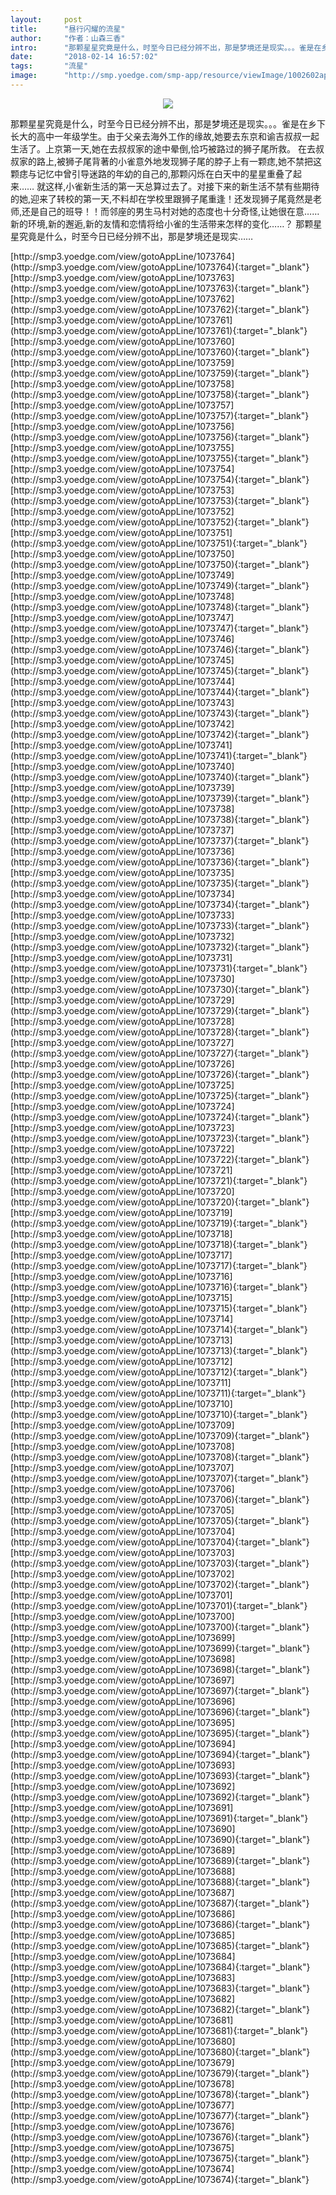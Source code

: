 ```yaml
---
layout:     post
title:      "昼行闪耀的流星"
author:     "作者：山森三香"
intro:      "那颗星星究竟是什么，时至今日已经分辨不出，那是梦境还是现实。。。雀是在乡下长大的高中一年级学生。由于父亲去海外工作的缘故,她要去东京和谕吉叔叔一起生活了。上京第一天,她在去叔叔家的途中晕倒,恰巧被路过的狮子尾所救。 在去叔叔家的路上,被狮子尾背著的小雀意外地发现狮子尾的脖子上有一颗痣,她不禁把这颗痣与记忆中曾引导迷路的年幼的自己的,那颗闪烁在白天中的星星重叠了起来…… 就这样,小雀新生活的第一天总算过去了。对接下来的新生活不禁有些期待的她,迎来了转校的第一天,不料却在学校里跟狮子尾重逢！还发现狮子尾竟然是老师,还是自己的班导！！而邻座的男生马村对她的态度也十分奇怪,让她很在意…… 新的环境,新的邂逅,新的友情和恋情将给小雀的生活带来怎样的变化……？ 那颗星星究竟是什么，时至今日已经分辨不出，那是梦境还是现实……"
date:       "2018-02-14 16:57:02"
tags:       "流星"
image:      "http://smp.yoedge.com/smp-app/resource/viewImage/1002602appline.png"
---
```

<div style="text-align: center">
<p><img src="http://smp.yoedge.com/smp-app/resource/viewImage/1002602appline.png"/></p>
</div>
<p class="post-meta">
<span>那颗星星究竟是什么，时至今日已经分辨不出，那是梦境还是现实。。。雀是在乡下长大的高中一年级学生。由于父亲去海外工作的缘故,她要去东京和谕吉叔叔一起生活了。上京第一天,她在去叔叔家的途中晕倒,恰巧被路过的狮子尾所救。 在去叔叔家的路上,被狮子尾背著的小雀意外地发现狮子尾的脖子上有一颗痣,她不禁把这颗痣与记忆中曾引导迷路的年幼的自己的,那颗闪烁在白天中的星星重叠了起来…… 就这样,小雀新生活的第一天总算过去了。对接下来的新生活不禁有些期待的她,迎来了转校的第一天,不料却在学校里跟狮子尾重逢！还发现狮子尾竟然是老师,还是自己的班导！！而邻座的男生马村对她的态度也十分奇怪,让她很在意…… 新的环境,新的邂逅,新的友情和恋情将给小雀的生活带来怎样的变化……？ 那颗星星究竟是什么，时至今日已经分辨不出，那是梦境还是现实……</span>
</p>
[http://smp3.yoedge.com/view/gotoAppLine/1073764](http://smp3.yoedge.com/view/gotoAppLine/1073764){:target="_blank"}
[http://smp3.yoedge.com/view/gotoAppLine/1073763](http://smp3.yoedge.com/view/gotoAppLine/1073763){:target="_blank"}
[http://smp3.yoedge.com/view/gotoAppLine/1073762](http://smp3.yoedge.com/view/gotoAppLine/1073762){:target="_blank"}
[http://smp3.yoedge.com/view/gotoAppLine/1073761](http://smp3.yoedge.com/view/gotoAppLine/1073761){:target="_blank"}
[http://smp3.yoedge.com/view/gotoAppLine/1073760](http://smp3.yoedge.com/view/gotoAppLine/1073760){:target="_blank"}
[http://smp3.yoedge.com/view/gotoAppLine/1073759](http://smp3.yoedge.com/view/gotoAppLine/1073759){:target="_blank"}
[http://smp3.yoedge.com/view/gotoAppLine/1073758](http://smp3.yoedge.com/view/gotoAppLine/1073758){:target="_blank"}
[http://smp3.yoedge.com/view/gotoAppLine/1073757](http://smp3.yoedge.com/view/gotoAppLine/1073757){:target="_blank"}
[http://smp3.yoedge.com/view/gotoAppLine/1073756](http://smp3.yoedge.com/view/gotoAppLine/1073756){:target="_blank"}
[http://smp3.yoedge.com/view/gotoAppLine/1073755](http://smp3.yoedge.com/view/gotoAppLine/1073755){:target="_blank"}
[http://smp3.yoedge.com/view/gotoAppLine/1073754](http://smp3.yoedge.com/view/gotoAppLine/1073754){:target="_blank"}
[http://smp3.yoedge.com/view/gotoAppLine/1073753](http://smp3.yoedge.com/view/gotoAppLine/1073753){:target="_blank"}
[http://smp3.yoedge.com/view/gotoAppLine/1073752](http://smp3.yoedge.com/view/gotoAppLine/1073752){:target="_blank"}
[http://smp3.yoedge.com/view/gotoAppLine/1073751](http://smp3.yoedge.com/view/gotoAppLine/1073751){:target="_blank"}
[http://smp3.yoedge.com/view/gotoAppLine/1073750](http://smp3.yoedge.com/view/gotoAppLine/1073750){:target="_blank"}
[http://smp3.yoedge.com/view/gotoAppLine/1073749](http://smp3.yoedge.com/view/gotoAppLine/1073749){:target="_blank"}
[http://smp3.yoedge.com/view/gotoAppLine/1073748](http://smp3.yoedge.com/view/gotoAppLine/1073748){:target="_blank"}
[http://smp3.yoedge.com/view/gotoAppLine/1073747](http://smp3.yoedge.com/view/gotoAppLine/1073747){:target="_blank"}
[http://smp3.yoedge.com/view/gotoAppLine/1073746](http://smp3.yoedge.com/view/gotoAppLine/1073746){:target="_blank"}
[http://smp3.yoedge.com/view/gotoAppLine/1073745](http://smp3.yoedge.com/view/gotoAppLine/1073745){:target="_blank"}
[http://smp3.yoedge.com/view/gotoAppLine/1073744](http://smp3.yoedge.com/view/gotoAppLine/1073744){:target="_blank"}
[http://smp3.yoedge.com/view/gotoAppLine/1073743](http://smp3.yoedge.com/view/gotoAppLine/1073743){:target="_blank"}
[http://smp3.yoedge.com/view/gotoAppLine/1073742](http://smp3.yoedge.com/view/gotoAppLine/1073742){:target="_blank"}
[http://smp3.yoedge.com/view/gotoAppLine/1073741](http://smp3.yoedge.com/view/gotoAppLine/1073741){:target="_blank"}
[http://smp3.yoedge.com/view/gotoAppLine/1073740](http://smp3.yoedge.com/view/gotoAppLine/1073740){:target="_blank"}
[http://smp3.yoedge.com/view/gotoAppLine/1073739](http://smp3.yoedge.com/view/gotoAppLine/1073739){:target="_blank"}
[http://smp3.yoedge.com/view/gotoAppLine/1073738](http://smp3.yoedge.com/view/gotoAppLine/1073738){:target="_blank"}
[http://smp3.yoedge.com/view/gotoAppLine/1073737](http://smp3.yoedge.com/view/gotoAppLine/1073737){:target="_blank"}
[http://smp3.yoedge.com/view/gotoAppLine/1073736](http://smp3.yoedge.com/view/gotoAppLine/1073736){:target="_blank"}
[http://smp3.yoedge.com/view/gotoAppLine/1073735](http://smp3.yoedge.com/view/gotoAppLine/1073735){:target="_blank"}
[http://smp3.yoedge.com/view/gotoAppLine/1073734](http://smp3.yoedge.com/view/gotoAppLine/1073734){:target="_blank"}
[http://smp3.yoedge.com/view/gotoAppLine/1073733](http://smp3.yoedge.com/view/gotoAppLine/1073733){:target="_blank"}
[http://smp3.yoedge.com/view/gotoAppLine/1073732](http://smp3.yoedge.com/view/gotoAppLine/1073732){:target="_blank"}
[http://smp3.yoedge.com/view/gotoAppLine/1073731](http://smp3.yoedge.com/view/gotoAppLine/1073731){:target="_blank"}
[http://smp3.yoedge.com/view/gotoAppLine/1073730](http://smp3.yoedge.com/view/gotoAppLine/1073730){:target="_blank"}
[http://smp3.yoedge.com/view/gotoAppLine/1073729](http://smp3.yoedge.com/view/gotoAppLine/1073729){:target="_blank"}
[http://smp3.yoedge.com/view/gotoAppLine/1073728](http://smp3.yoedge.com/view/gotoAppLine/1073728){:target="_blank"}
[http://smp3.yoedge.com/view/gotoAppLine/1073727](http://smp3.yoedge.com/view/gotoAppLine/1073727){:target="_blank"}
[http://smp3.yoedge.com/view/gotoAppLine/1073726](http://smp3.yoedge.com/view/gotoAppLine/1073726){:target="_blank"}
[http://smp3.yoedge.com/view/gotoAppLine/1073725](http://smp3.yoedge.com/view/gotoAppLine/1073725){:target="_blank"}
[http://smp3.yoedge.com/view/gotoAppLine/1073724](http://smp3.yoedge.com/view/gotoAppLine/1073724){:target="_blank"}
[http://smp3.yoedge.com/view/gotoAppLine/1073723](http://smp3.yoedge.com/view/gotoAppLine/1073723){:target="_blank"}
[http://smp3.yoedge.com/view/gotoAppLine/1073722](http://smp3.yoedge.com/view/gotoAppLine/1073722){:target="_blank"}
[http://smp3.yoedge.com/view/gotoAppLine/1073721](http://smp3.yoedge.com/view/gotoAppLine/1073721){:target="_blank"}
[http://smp3.yoedge.com/view/gotoAppLine/1073720](http://smp3.yoedge.com/view/gotoAppLine/1073720){:target="_blank"}
[http://smp3.yoedge.com/view/gotoAppLine/1073719](http://smp3.yoedge.com/view/gotoAppLine/1073719){:target="_blank"}
[http://smp3.yoedge.com/view/gotoAppLine/1073718](http://smp3.yoedge.com/view/gotoAppLine/1073718){:target="_blank"}
[http://smp3.yoedge.com/view/gotoAppLine/1073717](http://smp3.yoedge.com/view/gotoAppLine/1073717){:target="_blank"}
[http://smp3.yoedge.com/view/gotoAppLine/1073716](http://smp3.yoedge.com/view/gotoAppLine/1073716){:target="_blank"}
[http://smp3.yoedge.com/view/gotoAppLine/1073715](http://smp3.yoedge.com/view/gotoAppLine/1073715){:target="_blank"}
[http://smp3.yoedge.com/view/gotoAppLine/1073714](http://smp3.yoedge.com/view/gotoAppLine/1073714){:target="_blank"}
[http://smp3.yoedge.com/view/gotoAppLine/1073713](http://smp3.yoedge.com/view/gotoAppLine/1073713){:target="_blank"}
[http://smp3.yoedge.com/view/gotoAppLine/1073712](http://smp3.yoedge.com/view/gotoAppLine/1073712){:target="_blank"}
[http://smp3.yoedge.com/view/gotoAppLine/1073711](http://smp3.yoedge.com/view/gotoAppLine/1073711){:target="_blank"}
[http://smp3.yoedge.com/view/gotoAppLine/1073710](http://smp3.yoedge.com/view/gotoAppLine/1073710){:target="_blank"}
[http://smp3.yoedge.com/view/gotoAppLine/1073709](http://smp3.yoedge.com/view/gotoAppLine/1073709){:target="_blank"}
[http://smp3.yoedge.com/view/gotoAppLine/1073708](http://smp3.yoedge.com/view/gotoAppLine/1073708){:target="_blank"}
[http://smp3.yoedge.com/view/gotoAppLine/1073707](http://smp3.yoedge.com/view/gotoAppLine/1073707){:target="_blank"}
[http://smp3.yoedge.com/view/gotoAppLine/1073706](http://smp3.yoedge.com/view/gotoAppLine/1073706){:target="_blank"}
[http://smp3.yoedge.com/view/gotoAppLine/1073705](http://smp3.yoedge.com/view/gotoAppLine/1073705){:target="_blank"}
[http://smp3.yoedge.com/view/gotoAppLine/1073704](http://smp3.yoedge.com/view/gotoAppLine/1073704){:target="_blank"}
[http://smp3.yoedge.com/view/gotoAppLine/1073703](http://smp3.yoedge.com/view/gotoAppLine/1073703){:target="_blank"}
[http://smp3.yoedge.com/view/gotoAppLine/1073702](http://smp3.yoedge.com/view/gotoAppLine/1073702){:target="_blank"}
[http://smp3.yoedge.com/view/gotoAppLine/1073701](http://smp3.yoedge.com/view/gotoAppLine/1073701){:target="_blank"}
[http://smp3.yoedge.com/view/gotoAppLine/1073700](http://smp3.yoedge.com/view/gotoAppLine/1073700){:target="_blank"}
[http://smp3.yoedge.com/view/gotoAppLine/1073699](http://smp3.yoedge.com/view/gotoAppLine/1073699){:target="_blank"}
[http://smp3.yoedge.com/view/gotoAppLine/1073698](http://smp3.yoedge.com/view/gotoAppLine/1073698){:target="_blank"}
[http://smp3.yoedge.com/view/gotoAppLine/1073697](http://smp3.yoedge.com/view/gotoAppLine/1073697){:target="_blank"}
[http://smp3.yoedge.com/view/gotoAppLine/1073696](http://smp3.yoedge.com/view/gotoAppLine/1073696){:target="_blank"}
[http://smp3.yoedge.com/view/gotoAppLine/1073695](http://smp3.yoedge.com/view/gotoAppLine/1073695){:target="_blank"}
[http://smp3.yoedge.com/view/gotoAppLine/1073694](http://smp3.yoedge.com/view/gotoAppLine/1073694){:target="_blank"}
[http://smp3.yoedge.com/view/gotoAppLine/1073693](http://smp3.yoedge.com/view/gotoAppLine/1073693){:target="_blank"}
[http://smp3.yoedge.com/view/gotoAppLine/1073692](http://smp3.yoedge.com/view/gotoAppLine/1073692){:target="_blank"}
[http://smp3.yoedge.com/view/gotoAppLine/1073691](http://smp3.yoedge.com/view/gotoAppLine/1073691){:target="_blank"}
[http://smp3.yoedge.com/view/gotoAppLine/1073690](http://smp3.yoedge.com/view/gotoAppLine/1073690){:target="_blank"}
[http://smp3.yoedge.com/view/gotoAppLine/1073689](http://smp3.yoedge.com/view/gotoAppLine/1073689){:target="_blank"}
[http://smp3.yoedge.com/view/gotoAppLine/1073688](http://smp3.yoedge.com/view/gotoAppLine/1073688){:target="_blank"}
[http://smp3.yoedge.com/view/gotoAppLine/1073687](http://smp3.yoedge.com/view/gotoAppLine/1073687){:target="_blank"}
[http://smp3.yoedge.com/view/gotoAppLine/1073686](http://smp3.yoedge.com/view/gotoAppLine/1073686){:target="_blank"}
[http://smp3.yoedge.com/view/gotoAppLine/1073685](http://smp3.yoedge.com/view/gotoAppLine/1073685){:target="_blank"}
[http://smp3.yoedge.com/view/gotoAppLine/1073684](http://smp3.yoedge.com/view/gotoAppLine/1073684){:target="_blank"}
[http://smp3.yoedge.com/view/gotoAppLine/1073683](http://smp3.yoedge.com/view/gotoAppLine/1073683){:target="_blank"}
[http://smp3.yoedge.com/view/gotoAppLine/1073682](http://smp3.yoedge.com/view/gotoAppLine/1073682){:target="_blank"}
[http://smp3.yoedge.com/view/gotoAppLine/1073681](http://smp3.yoedge.com/view/gotoAppLine/1073681){:target="_blank"}
[http://smp3.yoedge.com/view/gotoAppLine/1073680](http://smp3.yoedge.com/view/gotoAppLine/1073680){:target="_blank"}
[http://smp3.yoedge.com/view/gotoAppLine/1073679](http://smp3.yoedge.com/view/gotoAppLine/1073679){:target="_blank"}
[http://smp3.yoedge.com/view/gotoAppLine/1073678](http://smp3.yoedge.com/view/gotoAppLine/1073678){:target="_blank"}
[http://smp3.yoedge.com/view/gotoAppLine/1073677](http://smp3.yoedge.com/view/gotoAppLine/1073677){:target="_blank"}
[http://smp3.yoedge.com/view/gotoAppLine/1073676](http://smp3.yoedge.com/view/gotoAppLine/1073676){:target="_blank"}
[http://smp3.yoedge.com/view/gotoAppLine/1073675](http://smp3.yoedge.com/view/gotoAppLine/1073675){:target="_blank"}
[http://smp3.yoedge.com/view/gotoAppLine/1073674](http://smp3.yoedge.com/view/gotoAppLine/1073674){:target="_blank"}


